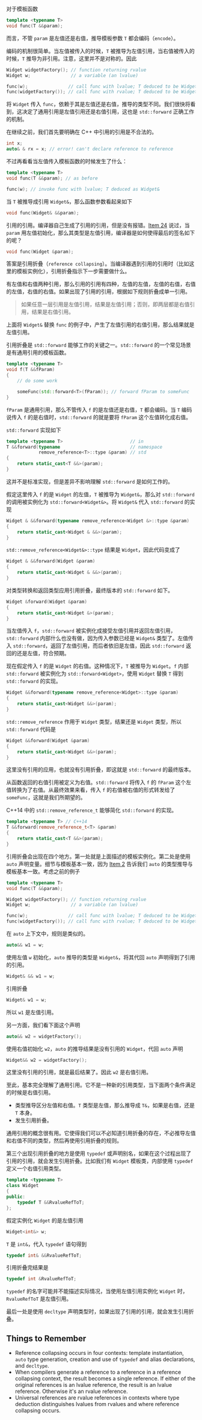 对于模板函数
```cpp
template <typename T>
void func(T &&param);
```
而言，不管 `param` 是左值还是右值，推导模板参数 `T` 都会编码（`encode`）。

编码的机制很简单。当左值被传入的时候，`T` 被推导为左值引用，当右值被传入的时候，`T` 推导为非引用。注意，这里并不是对称的。因此
```cpp
Widget widgetFactory(); // function returning rvalue
Widget w;               // a variable (an lvalue)

func(w);               // call func with lvalue; T deduced to be Widget&
func(widgetFactory()); // call func with rvalue; T deduced to be Widget
```
将 `Widget` 传入 `func`，依赖于其是左值还是右值，推导的类型不同。我们很快将看到，这决定了通用引用是左值引用还是右值引用，这也是 `std::forward` 正确工作的机制。

在继续之前，我们首先要明确在 C++ 中引用的引用是不合法的。
```cpp
int x;
auto& & rx = x; // error! can't declare reference to reference
```
不过再看看当左值传入模板函数的时候发生了什么：
```cpp
template <typename T>
void func(T &&param); // as before

func(w); // invoke func with lvalue; T deduced as Widget&
```
当 `T` 被推导成引用 `Widget&`，那么函数参数看起来如下
```cpp
void func(Widget& &&param);
```
引用的引用。编译器自己生成了引用的引用，但是没有报错。[Item 24](./24_Distinguish_universal_references_from_rvalue_references.md) 说过，当 `param` 用左值初始化，那么其类型是左值引用，编译器是如何使得最后的签名如下的呢？
```cpp
void func(Widget &param);
```
答案是引用折叠（`reference collapsing`）。当编译器遇到引用的引用时（比如这里的模板实例化），引用折叠指示下一步需要做什么。

有左值和右值两种引用，那么引用的引用有四种，左值的左值，左值的右值，右值的左值，右值的右值。如果出现了引用的引用，根据如下规则折叠成单一引用。

> 如果任意一层引用是左值引用，结果是左值引用；否则，即两层都是右值引用，结果是右值引用。

上面将 `Widget&` 替换 `func` 的例子中，产生了左值引用的右值引用，那么结果就是左值引用。

引用折叠是 `std::forward` 能够工作的关键之一。`std::forward` 的一个常见场景是有通用引用的模板函数。
```cpp
template <typename T>
void f(T &&fParam)
{
    // do some work

    someFunc(std::forward<T>(fParam)); // forward fParam to someFunc
}
```
`fParam` 是通用引用，那么不管传入 `f` 的是左值还是右值，`T` 都会编码。当 `T` 编码说传入 `f` 的是右值时，`std::forward` 的就是要将 `fParam` 这个左值转化成右值。

`std::forward` 实现如下
```cpp
template <typename T>                         // in
T &&forward(typename                          // namespace
            remove_reference<T>::type &param) // std
{
    return static_cast<T &&>(param);
}
```
这并不是标准实现，但是差异不影响理解 `std::forward` 是如何工作的。

假定这里传入 `f` 的是 `Widget` 的左值，`T` 被推导为 `Widget&`，那么对 `std::forward` 的调用被实例化为 `std::forward<Widget&>`。将 `Widget&` 代入 `std::forward` 的实现
```cpp
Widget & &&forward(typename remove_reference<Widget &>::type &param)
{
    return static_cast<Widget & &&>(param);
}
```
`std::remove_reference<Widget&>::type` 结果是 `Widget`，因此代码变成了
```cpp
Widget & &&forward(Widget &param)
{
    return static_cast<Widget & &&>(param);
}
```
对类型转换和返回类型应用引用折叠，最终版本的 `std::forward` 如下。
```cpp
Widget &forward(Widget &param)
{
    return static_cast<Widget &>(param);
}
```
当左值传入 `f`，`std::forward` 被实例化成接受左值引用并返回左值引用，`std::forward` 内部什么也没有做，因为传入参数已经是 `Widget&` 类型了。左值传入 `std::forward`，返回了左值引用，而后者依旧是左值，因此 `std::forward` 返回的还是左值，符合预期。

现在假定传入 `f` 的是 `Widget` 的右值。这种情况下，`T` 被推导为 `Widget`。`f` 内部 `std::forward` 被实例化为 `std::forward<Widget>`，使用 `Widget` 替换 `T` 得到 `std::forward` 的实现。
```cpp
Widget &&forward(typename remove_reference<Widget>::type &param)
{
    return static_cast<Widget &&>(param);
}
```
`std::remove_reference` 作用于 `Widget` 类型，结果还是 `Widget` 类型，所以 `std::forward` 代码是
```cpp
Widget &&forward(Widget &param)
{
    return static_cast<Widget &&>(param);
}
```
这里没有引用的应用，也就没有引用折叠，即这就是 `std::forward` 的最终版本。

从函数返回的右值引用被定义为右值。`std::forward` 将传入 `f` 的 `fParam` 这个左值转换为了右值。从最终效果来看，传入 `f` 的右值被右值的形式转发给了 `someFunc`，这就是我们所期望的。

C++14 中的 `std::remove_reference_t` 能够简化 `std::forward` 的实现。
```cpp
template <typename T> // C++14
T &&forward(remove_reference_t<T> &param)
{
    return static_cast<T &&>(param);
}
```
引用折叠会出现在四个地方。第一处就是上面描述的模板实例化。第二处是使用 `auto` 声明变量。细节与模板基本一致，因为 [Item 2](../ch01_Deducing_Types/02_Understand_auto_type_deduction.md) 告诉我们 `auto` 的类型推导与模板基本一致。考虑之前的例子
```cpp
template <typename T>
void func(T &&param);

Widget widgetFactory(); // function returning rvalue
Widget w;               // a variable (an lvalue)

func(w);               // call func with lvalue; T deduced to be Widget&
func(widgetFactory()); // call func with rvalue; T deduced to be Widget
```
在 `auto` 上下文中，规则是类似的。
```cpp
auto&& w1 = w;
```
使用左值 `w` 初始化，`auto` 推导的类型是 `Widget&`，将其代回 `auto` 声明得到了引用的引用。
```cpp
Widget& && w1 = w;
```
引用折叠
```cpp
Widget& w1 = w;
```
所以 `w1` 是左值引用。

另一方面，我们看下面这个声明
```cpp
auto&& w2 = widgetFactory();
```
使用右值初始化 `w2`，`auto` 的推导结果是没有引用的 `Widget`，代回 `auto` 声明
```cpp
Widget&& w2 = widgetFactory();
```
这里没有引用的引用，就是最后结果了。因此 `w2` 是右值引用。

至此，基本完全理解了通用引用。它不是一种新的引用类型，当下面两个条件满足的时候是右值引用。

* 类型推导区分左值和右值。`T` 类型是左值，那么推导成 `T&`，如果是右值，还是 `T` 本身。
* 发生引用折叠。

通用引用的概念很有用。它使得我们可以不必知道引用折叠的存在，不必推导左值和右值不同的类型，然后再使用引用折叠的规则。

第三个出现引用折叠的地方是使用 `typedef` 或声明别名，如果在这个过程出现了引用的引用，就会发生引用折叠。比如我们有 `Widget` 模板类，内部使用 `typedef` 定义一个右值引用类型。
```cpp
template <typename T>
class Widget
{
public:
    typedef T &&RvalueRefToT;
};
```
假定实例化 `Widget` 的是左值引用
```cpp
Widget<int&> w;
```
`T` 是 `int&`，代入 `typedef` 语句得到
```cpp
typedef int& &&RvalueRefToT;
```
引用折叠完结果是
```cpp
typedef int &RvalueRefToT;
```
`typedef` 的名字可能并不能描述实际情况，当使用左值引用实例化 `Widget` 时，`RvalueRefToT` 是左值引用。

最后一处是使用 `decltype` 声明类型时，如果出现了引用的引用，就会发生引用折叠。

## Things to Remember
* Reference collapsing occurs in four contexts: template instantiation, `auto` type generation, creation and use of `typedef` and alias declarations, and `decltype`.
* When compilers generate a reference to a reference in a reference collapsing context, the result becomes a single reference. If either of the original references is an lvalue reference, the result is an lvalue reference. Otherwise it's an rvalue reference.
* Universal references are rvalue references in contexts where type deduction distinguishes lvalues from rvalues and where reference collapsing occurs.
